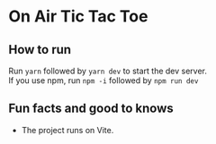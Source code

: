# On Air Tic Tac Toe

## How to run

Run `yarn` followed by `yarn dev` to start the dev server. <br />
If you use npm, run `npm -i` followed by `npm run dev`

## Fun facts and good to knows

- The project runs on Vite.
